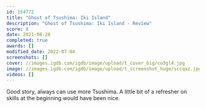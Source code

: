 ```yaml
---
id: 154772
title: "Ghost of Tsushima: Iki Island"
description: "Ghost of Tsushima: Iki Island - Review"
score: 8
date: 2021-08-28
completed: true
awards: []
modified_date: 2022-07-04
screenshots: []
cover: //images.igdb.com/igdb/image/upload/t_cover_big/co3gl4.jpg
image: //images.igdb.com/igdb/image/upload/t_screenshot_huge/sccqaz.jpg
videos: []
---
```

Good story, always can use more Tsushima. A little bit of a refresher on skills at the beginning would have been nice.